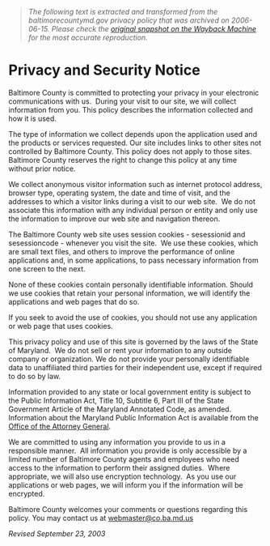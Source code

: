 > *The following text is extracted and transformed from the baltimorecountymd.gov privacy policy that was archived on 2006-06-15. Please check the [original snapshot on the Wayback Machine](https://web.archive.org/web/20060615155832id_/http%3A//baltimorecountymd.gov/UserGuide/privacy.html) for the most accurate reproduction.*

# Privacy and Security Notice

Baltimore County is committed to protecting your privacy in your electronic communications with us.  During your visit to our site, we will collect information from you. This policy describes the information collected and how it is used.

The type of information we collect depends upon the application used and the products or services requested. Our site includes links to other sites not controlled by Baltimore County. This policy does not apply to those sites. Baltimore County reserves the right to change this policy at any time without prior notice.

We collect anonymous visitor information such as internet protocol address, browser type, operating system, the date and time of visit, and the addresses to which a visitor links during a visit to our web site.  We do not associate this information with any individual person or entity and only use the information to improve our web site and navigation thereon.

The Baltimore County web site uses session cookies - sesessionid and sesessioncode - whenever you visit the site.  We use these cookies, which are small text files, and others to improve the performance of online applications and, in some applications, to pass necessary information from one screen to the next. 

None of these cookies contain personally identifiable information. Should we use cookies that retain your personal information, we will identify the applications and web pages that do so.

If you seek to avoid the use of cookies, you should not use any application or web page that uses cookies.

This privacy policy and use of this site is governed by the laws of the State of Maryland.  We do not sell or rent your information to any outside company or organization. We do not provide your personally identifiable data to unaffiliated third parties for their independent use, except if required to do so by law.

Information provided to any state or local government entity is subject to the Public Information Act, Title 10, Subtitle 6, Part III of the State Government Article of the Maryland Annotated Code, as amended.  Information about the Maryland Public Information Act is available from the [Office of the Attorney General](http://www.oag.state.md.us/opengov/index.htm).

We are committed to using any information you provide to us in a responsible manner.  All information you provide is only accessible by a limited number of Baltimore County agents and employees who need access to the information to perform their assigned duties.  Where appropriate, we will also use encryption technology.  As you use our applications or web pages, we will inform you if the information will be encrypted.

Baltimore County welcomes your comments or questions regarding this policy. You may contact us at [webmaster@co.ba.md.us](https://web.archive.org/Contact/webmaster)

 _Revised September 23, 2003_  

